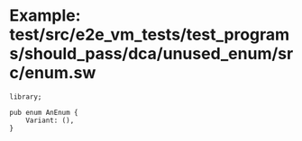 # Example: test/src/e2e_vm_tests/test_programs/should_pass/dca/unused_enum/src/enum.sw

```sway
library;

pub enum AnEnum {
    Variant: (),
}

```

